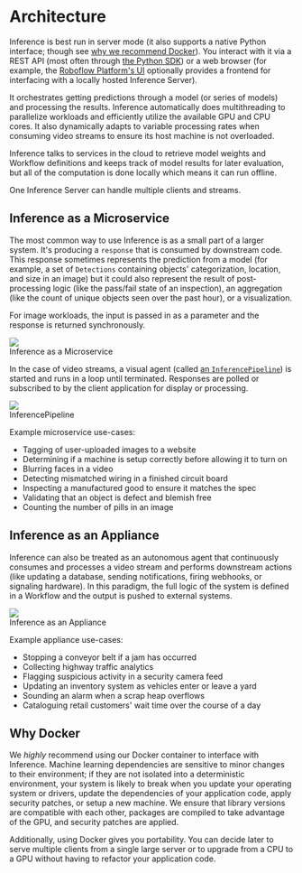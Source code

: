 # Architecture

Inference is best run in server mode (it also supports a native Python interface;
though see [why we recommend Docker](#why-docker)). You interact with it via a REST API
(most often through [the Python SDK](/inference_helpers/inference_sdk/)) or a web
browser (for example, the [Roboflow Platform's UI](https://app.roboflow.com) optionally
provides a frontend for interfacing with a locally hosted Inference Server).

It orchestrates getting predictions through a model (or series of models) and
processing the results. Inference automatically does multithreading to parallelize
workloads and efficiently utilize the available GPU and CPU cores. It also dynamically
adapts to variable processing rates when consuming video streams to ensure its host
machine is not overloaded.

Inference talks to services in the cloud to retrieve model weights and
Workflow definitions and keeps track of model results for later evaluation, but
all of the computation is done locally which means it can run offline.

One Inference Server can handle multiple clients and streams.

## Inference as a Microservice

The most common way to use Inference is as a small part of a larger system. It's
producing a `response` that is consumed by downstream code. This response sometimes
represents the prediction from a model (for example, a set of `Detections` containing
objects' categorization, location, and size in an image) but it could also represent
the result of post-processing logic (like the pass/fail state of an inspection), an
aggregation (like the count of unique objects seen over the past hour), or a visualization.

For image workloads, the input is passed in as a parameter and the response is
returned synchronously.

<div class="imageContainer">
    <div><img src="/images/architecture/microservice.svg" /></div>
    <div class="caption">Inference as a Microservice</div>
</div>

In the case of video streams, a visual agent
(called [an `InferencePipeline`](/workflows/video_processing/overview/))
is started and runs in a loop until terminated. Responses are polled or subscribed
to by the client application for display or processing.

<div class="imageContainer">
    <div><img src="/images/architecture/pipeline.svg" /></div>
    <div class="caption">InferencePipeline</div>
</div>

Example microservice use-cases:

* Tagging of user-uploaded images to a website
* Determining if a machine is setup correctly before allowing it to turn on
* Blurring faces in a video
* Detecting mismatched wiring in a finished circuit board
* Inspecting a manufactured good to ensure it matches the spec
* Validating that an object is defect and blemish free
* Counting the number of pills in an image

## Inference as an Appliance

Inference can also be treated as an autonomous agent that continuously consumes and
processes a video stream and performs downstream actions (like updating a database,
sending notifications, firing webhooks, or signaling hardware). In this paradigm,
the full logic of the system is defined in a Workflow and the output is pushed to
external systems.

<div class="imageContainer">
    <div><img src="/images/architecture/appliance.svg" /></div>
    <div class="caption">Inference as an Appliance</div>
</div>

Example appliance use-cases:

* Stopping a conveyor belt if a jam has occurred
* Collecting highway traffic analytics
* Flagging suspicious activity in a security camera feed
* Updating an inventory system as vehicles enter or leave a yard
* Sounding an alarm when a scrap heap overflows
* Cataloguing retail customers' wait time over the course of a day

## Why Docker

We _highly_ recommend using our Docker container to interface with Inference. Machine
learning dependencies are sensitive to minor changes to their environment; if they
are not isolated into a deterministic environment, your system is likely to break
when you update your operating system or drivers, update the dependencies of your
application code, apply security patches, or setup a new machine. We ensure that
library versions are compatible with each other, packages are compiled to take 
advantage of the GPU, and security patches are applied.

Additionally, using Docker gives you portability. You can decide later to serve
multiple clients from a single large server or to upgrade from a CPU to a GPU
without having to refactor your application code.
